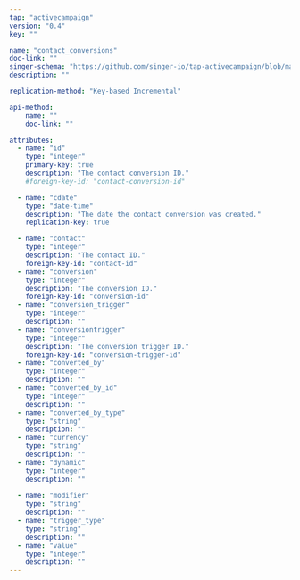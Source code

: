 ```yaml
---
tap: "activecampaign"
version: "0.4"
key: ""

name: "contact_conversions"
doc-link: ""
singer-schema: "https://github.com/singer-io/tap-activecampaign/blob/master/tap_activecampaign/schemas/contact_conversions.json"
description: ""

replication-method: "Key-based Incremental"

api-method:
    name: ""
    doc-link: ""

attributes:
  - name: "id"
    type: "integer"
    primary-key: true
    description: "The contact conversion ID."
    #foreign-key-id: "contact-conversion-id"

  - name: "cdate"
    type: "date-time"
    description: "The date the contact conversion was created."
    replication-key: true

  - name: "contact"
    type: "integer"
    description: "The contact ID."
    foreign-key-id: "contact-id"
  - name: "conversion"
    type: "integer"
    description: "The conversion ID."
    foreign-key-id: "conversion-id"
  - name: "conversion_trigger"
    type: "integer"
    description: ""
  - name: "conversiontrigger"
    type: "integer"
    description: "The conversion trigger ID."
    foreign-key-id: "conversion-trigger-id"
  - name: "converted_by"
    type: "integer"
    description: ""
  - name: "converted_by_id"
    type: "integer"
    description: ""
  - name: "converted_by_type"
    type: "string"
    description: ""
  - name: "currency"
    type: "string"
    description: ""
  - name: "dynamic"
    type: "integer"
    description: ""
  
  - name: "modifier"
    type: "string"
    description: ""
  - name: "trigger_type"
    type: "string"
    description: ""
  - name: "value"
    type: "integer"
    description: ""
---
```

